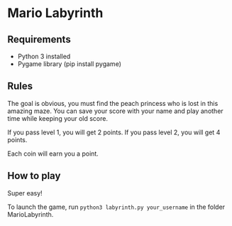 # Mario Labyrinth

## Requirements

- Python 3 installed
- Pygame library (pip install pygame)

## Rules

The goal is obvious, you must find the peach princess who is lost in this amazing maze.
You can save your score with your name and play another time while keeping your old score.

If you pass level 1, you will get 2 points.
If you pass level 2, you will get 4 points.

Each coin will earn you a point.

## How to play

Super easy!

To launch the game, run `python3 labyrinth.py your_username` in the folder MarioLabyrinth.

